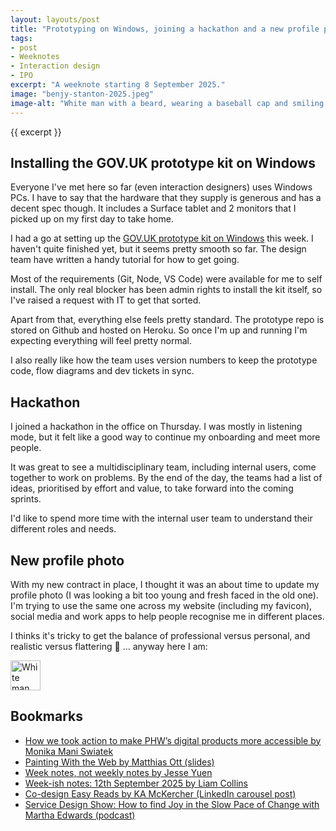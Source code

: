 ```yaml
---
layout: layouts/post
title: "Prototyping on Windows, joining a hackathon and a new profile photo"
tags:
- post
- Weeknotes
- Interaction design
- IPO
excerpt: "A weeknote starting 8 September 2025."
image: "benjy-stanton-2025.jpeg"
image-alt: "White man with a beard, wearing a baseball cap and smiling."
--- 
```


{{ excerpt }}

## Installing the GOV.UK prototype kit on Windows

Everyone I've met here so far (even interaction designers) uses Windows PCs. I have to say that the hardware that they supply is generous and has a decent spec though. It includes a Surface tablet and 2 monitors that I picked up on my first day to take home.

I had a go at setting up the [GOV.UK prototype kit on Windows](https://prototype-kit.service.gov.uk/docs/install/requirements-windows) this week. I haven't quite finished yet, but it seems pretty smooth so far. The design team have written a handy tutorial for how to get going.

Most of the requirements (Git, Node, VS Code) were available for me to self install. The only real blocker has been admin rights to install the kit itself, so I've raised a request with IT to get that sorted.

Apart from that, everything else feels pretty standard. The prototype repo is stored on Github and hosted on Heroku. So once I'm up and running I'm expecting everything will feel pretty normal.

I also really like how the team uses version numbers to keep the prototype code, flow diagrams and dev tickets in sync.

## Hackathon

I joined a hackathon in the office on Thursday. I was mostly in listening mode, but it felt like a good way to continue my onboarding and meet more people.

It was great to see a multidisciplinary team, including internal users, come together to work on problems. By the end of the day, the teams had a list of ideas, prioritised by effort and value, to take forward into the coming sprints.

I'd like to spend more time with the internal user team to understand their different roles and needs.

## New profile photo

With my new contract in place, I thought it was an about time to update my profile photo (I was looking a bit too young and fresh faced in the old one). I'm trying to use the same one across my website (including my favicon), social media and work apps to help people recognise me in different places.

I thinks it's tricky to get the balance of professional versus personal, and realistic versus flattering 🤣 … anyway here I am:

<img class="image-avatar" src="/images/benjy-stanton-2025.jpeg" width="48" height="48" alt="White man with a beard, wearing a baseball cap and smiling">

## Bookmarks

- [How we took action to make PHW’s digital products more accessible by Monika Mani Swiatek](https://medium.com/user-centered-design-ucd-in-healthcare-in-wales/how-we-took-action-to-make-phws-digital-products-more-accessible-b66571aa95a4)
- [Painting With the Web by Matthias Ott (slides)](https://noti.st/matthiasott/ZXgFeg)
- [Week notes, not weekly notes by Jesse Yuen](https://jesseyuen.com/thoughts/2025-09-12-week-notes-not-weekly-notes/)
- [Week-ish notes: 12th September 2025 by Liam Collins](https://medium.com/@navigatecommunicate/week-ish-notes-12th-september-2025-64246cfc697b)
- [Co-design Easy Reads by KA McKercher (LinkedIn carousel post)](https://www.linkedin.com/posts/ka-mckercher_what-is-co-design-easy-read-ugcPost-7365557661569843200-qq20)
- [Service Design Show: How to find Joy in the Slow Pace of Change with Martha Edwards (podcast)](https://youtu.be/916Cev9f9eI)